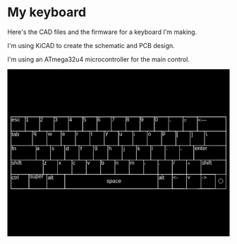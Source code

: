 # My keyboard

Here's the CAD files and the firmware for a keyboard I'm making.

I'm using KiCAD to create the schematic and PCB design.

I'm using an ATmega32u4 microcontroller for the main control.

![bmp](./media/layout.bmp)
